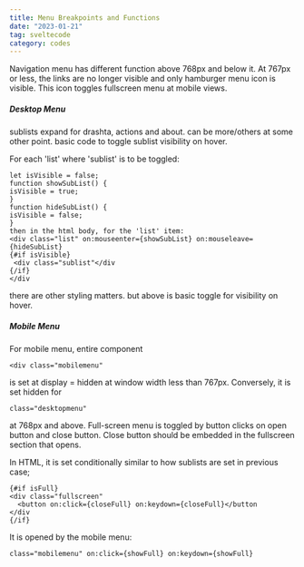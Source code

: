 ```yaml
---
title: Menu Breakpoints and Functions
date: "2023-01-21"
tag: sveltecode
category: codes
---
```


Navigation menu has different function above 768px and below it. At 767px or less, the links are no longer visible and only hamburger menu icon is visible. This icon toggles fullscreen menu at mobile views.

##### Desktop Menu
sublists expand for drashta, actions and about. can be more/others at some other point. 
basic code to toggle sublist visibility on hover.

For each 'list' where 'sublist' is to be toggled:

```
let isVisible = false;
function showSubList() {
isVisible = true;
}
function hideSubList() {
isVisible = false;
}
then in the html body, for the 'list' item:
<div class="list" on:mouseenter={showSubList} on:mouseleave={hideSubList}
{#if isVisible}
 <div class="sublist"</div
{/if}
</div
```

there are other styling matters. but above is basic toggle for visibility on hover. 

##### Mobile Menu
For mobile menu, entire component 
```
<div class="mobilemenu"  
```

is set at display = hidden at window width less than 767px. Conversely, it is set hidden for 

```
class="desktopmenu"
```

at 768px and above. Full-screen menu is toggled by button clicks on open button and close button. Close button should be embedded in the fullscreen section that opens.

In HTML, it is set conditionally similar to how sublists are set in previous case;

```
{#if isFull}
<div class="fullscreen"
  <button on:click={closeFull} on:keydown={closeFull}</button
</div
{/if}
```

It is opened by the mobile menu:

```
class="mobilemenu" on:click={showFull} on:keydown={showFull}
```


